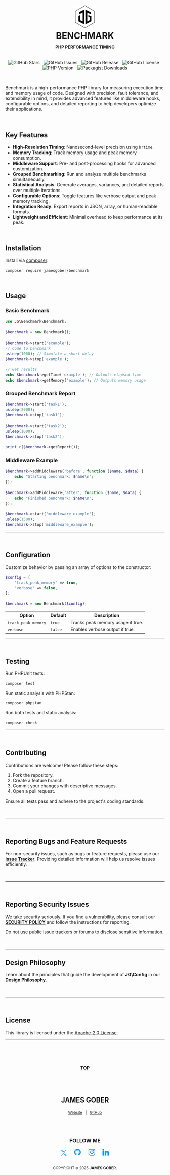 <h1 id="top" align="center">
    <picture>
        <source media="(prefers-color-scheme: dark)" srcset="./docs/media/jamesgober-logo-dark.png">
        <img width="72" height="72" alt="Official brand mark and logo of James Gober. Image shows JG stylish initials encased in a hexagon outline." src="./docs/media/jamesgober-logo.png">
    </picture>
    <br>
    <b>BENCHMARK</b>
    <br>
    <sup>
        <small><small><small>
        PHP PERFORMANCE TIMING
        </small></small></small>
    </sup>
    <br>
</h1>

<div align="center">
    <img src="https://img.shields.io/github/stars/jamesgober/Benchmark?style=flat" alt="GitHub Stars"> &nbsp; 
    <img src="https://img.shields.io/github/issues/jamesgober/Benchmark?style=flat" alt="GitHub Issues"> &nbsp;  
    <img src="https://img.shields.io/github/v/release/jamesgober/Benchmark?display_name=tag&style=flat" alt="GitHub Release"> &nbsp; 
    <img src="https://img.shields.io/github/license/jamesgober/Benchmark?style=flat" alt="GitHub License"> &nbsp;
    <img src="https://img.shields.io/badge/PHP-8.2-blue?style=flat" alt="PHP Version"> &nbsp;
    <a href="https://packagist.org/packages/jamesgober/Benchmark" target="_blank">
        <img alt="Packagist Downloads" src="https://img.shields.io/packagist/dt/jamesgober/Benchmark?style=flat&color=%23f26f1a">
    </a>
</div>

&nbsp;

Benchmark is a high-performance PHP library for measuring execution time and memory usage of code. Designed with precision, fault tolerance, and extensibility in mind, it provides advanced features like middleware hooks, configurable options, and detailed reporting to help developers optimize their applications.

&nbsp;

## Key Features
- **High-Resolution Timing**: Nanosecond-level precision using `hrtime`.
- **Memory Tracking**: Track memory usage and peak memory consumption.
- **Middleware Support**: Pre- and post-processing hooks for advanced customization.
- **Grouped Benchmarking**: Run and analyze multiple benchmarks simultaneously.
- **Statistical Analysis**: Generate averages, variances, and detailed reports over multiple iterations.
- **Configurable Options**: Toggle features like verbose output and peak memory tracking.
- **Integration Ready**: Export reports in JSON, array, or human-readable formats.
- **Lightweight and Efficient**: Minimal overhead to keep performance at its peak.

&nbsp;


## Installation

Install via [composer](https://getcomposer.org/download/):

```sh
composer require jamesgober/benchmark
```


&nbsp;

## Usage

### Basic Benchmark

```php
use JG\Benchmark\Benchmark;

$benchmark = new Benchmark();

$benchmark->start('example');
// Code to benchmark
usleep(1000); // Simulate a short delay
$benchmark->stop('example');

// Get results
echo $benchmark->getTime('example'); // Outputs elapsed time
echo $benchmark->getMemory('example'); // Outputs memory usage
```

### Grouped Benchmark Report

```php
$benchmark->start('task1');
usleep(2000);
$benchmark->stop('task1');

$benchmark->start('task2');
usleep(1000);
$benchmark->stop('task2');

print_r($benchmark->getReport());
```

### Middleware Example

```php
$benchmark->addMiddleware('before', function ($name, $data) {
    echo "Starting benchmark: $name\n";
});

$benchmark->addMiddleware('after', function ($name, $data) {
    echo "Finished benchmark: $name\n";
});

$benchmark->start('middleware_example');
usleep(1500);
$benchmark->stop('middleware_example');
```

---

&nbsp;

## Configuration

Customize behavior by passing an array of options to the constructor:

```php
$config = [
    'track_peak_memory' => true,
    'verbose' => false,
];

$benchmark = new Benchmark($config);
```

| Option              | Default | Description                        |
|---------------------|---------|------------------------------------|
| `track_peak_memory` | `true`  | Tracks peak memory usage if true.  |
| `verbose`           | `false` | Enables verbose output if true.    |

---

&nbsp;

## Testing

Run PHPUnit tests:

```bash
composer test
```

Run static analysis with PHPStan:

```bash
composer phpstan
```

Run both tests and static analysis:

```bash
composer check
```

---

&nbsp;

## Contributing

Contributions are welcome! Please follow these steps:

1. Fork the repository.
2. Create a feature branch.
3. Commit your changes with descriptive messages.
4. Open a pull request.

Ensure all tests pass and adhere to the project's coding standards.

&nbsp;

---

&nbsp;

## Reporting Bugs and Feature Requests

For non-security issues, such as bugs or feature requests, please use our **[Issue Tracker](https://github.com/jamesgober/Config/issues)**. Providing detailed information will help us resolve issues efficiently.

&nbsp;

---

&nbsp;

## Reporting Security Issues
We take security seriously. If you find a vulnerability, please consult our **[SECURITY POLICY](.github/SECURITY.md)** and follow the instructions for reporting. 

Do not use public issue trackers or forums to disclose sensitive information.

&nbsp;

---

## Design Philosophy

Learn about the principles that guide the development of **JG\Config** in our **[Design Philosophy](docs/DESIGN_PHILOSOPHY.md)**.

&nbsp;

---


&nbsp;

## License

This library is licensed under the [Apache-2.0 License](LICENSE).

---

<br><br><br>
<div align="center">
    <a href="#top"><b>TOP</b></a>
    <br><br><br><br>
    <div>
        <h2>JAMES GOBER</h2>
        <p>
        <small>
            <a href="https://jamesgober.com" title="James Gober Website" target="_blank">Website</a>
            <span>&nbsp; | &nbsp;</span>
            <a href="https://github.com/jamesgober" title="James Gober Github" target="_blank">GitHub</a>
        </small>
        </p>
    </div>
    <br>
    <br>
    <h3>FOLLOW ME</h3>
    <p>
        <!--| X |-->
        <a href="https://x.com/jamesgober/" title="James Gober x/twitter profile">
            <svg width="18" height="18" fill="none" viewBox="0 0 1200 1227" xmlns="http://www.w3.org/2000/svg">
            <path fill="#09F" d="M714.163 519.284L1160.89 0H1055.03L667.137 450.887L357.328 0H0L468.492 681.821L0 1226.37H105.866L515.491 750.218L842.672 1226.37H1200L714.137 519.284H714.163ZM569.165 687.828L521.697 619.934L144.011 79.6944H306.615L611.412 515.685L658.88 583.579L1055.08 1150.3H892.476L569.165 687.854V687.828Z" /></svg></a>
        <span>&nbsp;&nbsp;&nbsp;&nbsp;</span>
        <!--| Github |-->
        <a href="https://github.com/jamesgober" title="James Gober GitHub profile and repository">
            <svg height="22" width="22" fill="none" aria-hidden="true" viewBox="0 0 24 24" data-view-component="true">
            <path fill="#09F" d="M12.5.75C6.146.75 1 5.896 1 12.25c0 5.089 3.292 9.387 7.863 10.91.575.101.79-.244.79-.546 0-.273-.014-1.178-.014-2.142-2.889.532-3.636-.704-3.866-1.35-.13-.331-.69-1.352-1.18-1.625-.402-.216-.977-.748-.014-.762.906-.014 1.553.834 1.769 1.179 1.035 1.74 2.688 1.25 3.349.948.1-.747.402-1.25.733-1.538-2.559-.287-5.232-1.279-5.232-5.678 0-1.25.445-2.285 1.178-3.09-.115-.288-.517-1.467.115-3.048 0 0 .963-.302 3.163 1.179.92-.259 1.897-.388 2.875-.388.977 0 1.955.13 2.875.388 2.2-1.495 3.162-1.179 3.162-1.179.633 1.581.23 2.76.115 3.048.733.805 1.179 1.825 1.179 3.09 0 4.413-2.688 5.39-5.247 5.678.417.36.776 1.05.776 2.128 0 1.538-.014 2.774-.014 3.162 0 .302.216.662.79.547C20.709 21.637 24 17.324 24 12.25 24 5.896 18.854.75 12.5.75Z"></path></svg></a>
        <span>&nbsp;&nbsp;&nbsp;&nbsp;</span>
        <!--| Instagram |-->
        <a href="https://instagram.com/jamesgober" title="James Gober Instagram profile">
            <svg width="21" height="21" xmlns="http://www.w3.org/2000/svg" xmlns:xlink="http://www.w3.org/1999/xlink" viewBox="0 0 169.063 169.063" xml:space="preserve">
            <path fill="#09F" d="M122.406,0H46.654C20.929,0,0,20.93,0,46.655v75.752c0,25.726,20.929,46.655,46.654,46.655h75.752 c25.727,0,46.656-20.93,46.656-46.655V46.655C169.063,20.93,148.133,0,122.406,0z M154.063,122.407 c0,17.455-14.201,31.655-31.656,31.655H46.654C29.2,154.063,15,139.862,15,122.407V46.655C15,29.201,29.2,15,46.654,15h75.752 c17.455,0,31.656,14.201,31.656,31.655V122.407z"/>
            <path fill="#09F" d="M84.531,40.97c-24.021,0-43.563,19.542-43.563,43.563c0,24.02,19.542,43.561,43.563,43.561s43.563-19.541,43.563-43.561 C128.094,60.512,108.552,40.97,84.531,40.97z M84.531,113.093c-15.749,0-28.563-12.812-28.563-28.561 c0-15.75,12.813-28.563,28.563-28.563s28.563,12.813,28.563,28.563C113.094,100.281,100.28,113.093,84.531,113.093z"/>
            <path fill="#09F" d="M129.921,28.251c-2.89,0-5.729,1.17-7.77,3.22c-2.051,2.04-3.23,4.88-3.23,7.78c0,2.891,1.18,5.73,3.23,7.78 c2.04,2.04,4.88,3.22,7.77,3.22c2.9,0,5.73-1.18,7.78-3.22c2.05-2.05,3.22-4.89,3.22-7.78c0-2.9-1.17-5.74-3.22-7.78 C135.661,29.421,132.821,28.251,129.921,28.251z"/></svg></a>
        <span>&nbsp;&nbsp;&nbsp;&nbsp;</span>
        <!--| LinkedIn |-->
        <a href="https://www.linkedin.com/in/jamesgober" title="James Gober Agency LinkedIn profile">
            <svg height="21" width="21" fill="none" xmlns="http://www.w3.org/2000/svg" xmlns:xlink="http://www.w3.org/1999/xlink" viewBox="0 0 310 310" xml:space="preserve">
            <path fill="#09F" d="M72.16,99.73H9.927c-2.762,0-5,2.239-5,5v199.928c0,2.762,2.238,5,5,5H72.16c2.762,0,5-2.238,5-5V104.73 C77.16,101.969,74.922,99.73,72.16,99.73z"/>
            <path fill="#09F" d="M41.066,0.341C18.422,0.341,0,18.743,0,41.362C0,63.991,18.422,82.4,41.066,82.4 c22.626,0,41.033-18.41,41.033-41.038C82.1,18.743,63.692,0.341,41.066,0.341z"/>
            <path fill="#09F" d="M230.454,94.761c-24.995,0-43.472,10.745-54.679,22.954V104.73c0-2.761-2.238-5-5-5h-59.599 c-2.762,0-5,2.239-5,5v199.928c0,2.762,2.238,5,5,5h62.097c2.762,0,5-2.238,5-5v-98.918c0-33.333,9.054-46.319,32.29-46.319 c25.306,0,27.317,20.818,27.317,48.034v97.204c0,2.762,2.238,5,5,5H305c2.762,0,5-2.238,5-5V194.995 C310,145.43,300.549,94.761,230.454,94.761z"/></svg></a>
    </p>
</div>
<!--
####################################################
COPYRIGHT
####################################################-->
<div align="center">
    <h2></h2>
    <sup>
        COPYRIGHT <small>&copy;</small> 2025 <strong>JAMES GOBER.</strong>
    </sup>
</div>

&nbsp;


<!--
####################################################
LINKS
####################################################-->
[Contribution Guidelines]: .github/CONTRIBUTING.md
[CONTRIBUTING]:            .github/CONTRIBUTING.md
[CODE OF CONDUCT]:         .github/CODE_OF_CONDUCT.md
[REPORT SECURITY ISSUES]:  .github/SECURITY.md
[SECURITY POLICY]:         .github/SECURITY.md
[SECURITY]:                .github/SECURITY.md
